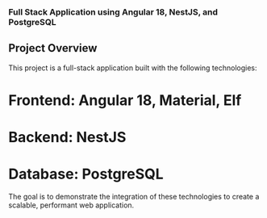 ### Full Stack Application using Angular 18, NestJS, and PostgreSQL
## Project Overview
This project is a full-stack application built with the following technologies:

# Frontend: Angular 18, Material, Elf
# Backend: NestJS
# Database: PostgreSQL
The goal is to demonstrate the integration of these technologies to create a scalable, performant web application.

